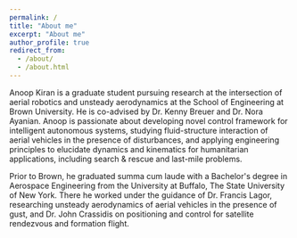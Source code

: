 ```yaml
---
permalink: /
title: "About me"
excerpt: "About me"
author_profile: true
redirect_from: 
  - /about/
  - /about.html
---
```


Anoop Kiran is a graduate student pursuing research at the intersection of aerial robotics and unsteady aerodynamics at the School of Engineering at Brown University. He is co-advised by Dr. Kenny Breuer and Dr. Nora Ayanian. Anoop is passionate about developing novel control framework for intelligent autonomous systems, studying fluid-structure interaction of aerial vehicles in the presence of disturbances, and applying engineering principles to elucidate dynamics and kinematics for humanitarian applications, including search & rescue and last-mile problems. 

Prior to Brown, he graduated summa cum laude with a Bachelor's degree in Aerospace Engineering from the University at Buffalo, The State University of New York. There he worked under the guidance of Dr. Francis Lagor, researching unsteady aerodynamics of aerial vehicles in the presence of gust, and Dr. John Crassidis on positioning and control for satellite rendezvous and formation flight.

